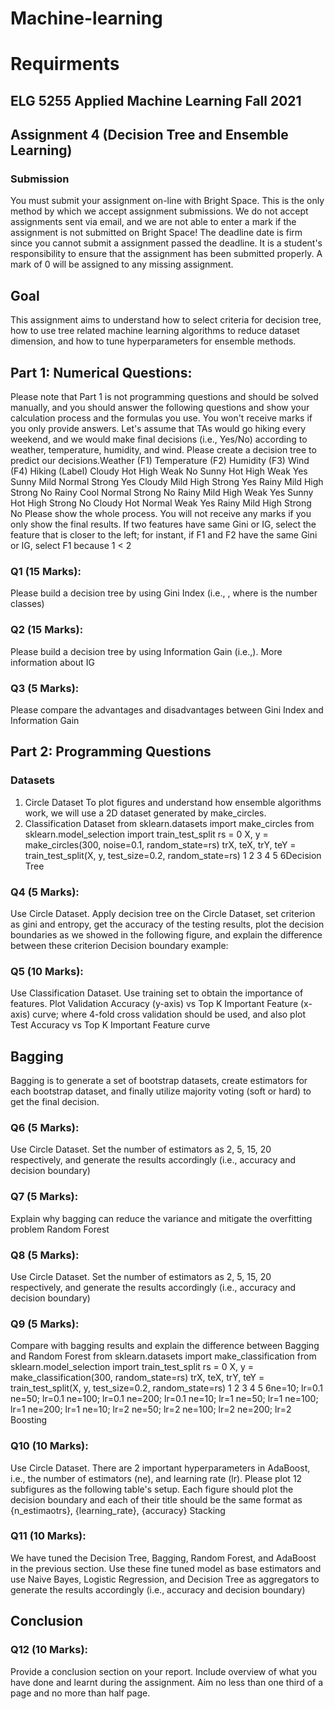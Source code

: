 <!-- @format -->

# Machine-learning

# Requirments

## ELG 5255 Applied Machine Learning Fall 2021

## Assignment 4 (Decision Tree and Ensemble Learning)

### Submission

You must submit your assignment on-line with Bright Space. This is the only method by which we
accept assignment submissions. We do not accept assignments sent via email, and we are not
able to enter a mark if the assignment is not submitted on Bright Space! The deadline date is firm
since you cannot submit a assignment passed the deadline. It is a student's responsibility to
ensure that the assignment has been submitted properly. A mark of 0 will be assigned to any
missing assignment.

## Goal

This assignment aims to understand how to select criteria for decision tree, how to use tree
related machine learning algorithms to reduce dataset dimension, and how to tune
hyperparameters for ensemble methods.

## Part 1: Numerical Questions:

Please note that Part 1 is not programming questions and should be solved manually, and
you should answer the following questions and show your calculation process and the
formulas you use. You won't receive marks if you only provide answers.
Let's assume that TAs would go hiking every weekend, and we would make final decisions (i.e.,
Yes/No) according to weather, temperature, humidity, and wind. Please create a decision tree to
predict our decisions.Weather (F1) Temperature (F2) Humidity (F3) Wind (F4) Hiking (Label)
Cloudy Hot High Weak No
Sunny Hot High Weak Yes
Sunny Mild Normal Strong Yes
Cloudy Mild High Strong Yes
Rainy Mild High Strong No
Rainy Cool Normal Strong No
Rainy Mild High Weak Yes
Sunny Hot High Strong No
Cloudy Hot Normal Weak Yes
Rainy Mild High Strong No
Please show the whole process. You will not receive any marks if you only show the final
results.
If two features have same Gini or IG, select the feature that is closer to the left; for instant,
if F1 and F2 have the same Gini or IG, select F1 because 1 < 2

### Q1 (15 Marks):

Please build a decision tree by using Gini Index (i.e., ,
where is the number classes)

### Q2 (15 Marks):

Please build a decision tree by using Information Gain (i.e.,). More information about IG

### Q3 (5 Marks):

Please compare the advantages and disadvantages between Gini Index and
Information Gain

## Part 2: Programming Questions

### Datasets

1. Circle Dataset
   To plot figures and understand how ensemble algorithms work, we will use a 2D dataset
   generated by make_circles.
2. Classification Dataset
   from sklearn.datasets import make_circles
   from sklearn.model_selection import train_test_split
   rs = 0
   X, y = make_circles(300, noise=0.1, random_state=rs)
   trX, teX, trY, teY = train_test_split(X, y, test_size=0.2,
   random_state=rs)
   1 2 3 4 5 6Decision Tree

### Q4 (5 Marks):

Use Circle Dataset. Apply decision tree on the Circle Dataset, set criterion as
gini and entropy, get the accuracy of the testing results, plot the decision boundaries as we
showed in the following figure, and explain the difference between these criterion
Decision boundary example:

### Q5 (10 Marks):

Use Classification Dataset. Use training set to obtain the importance of
features. Plot Validation Accuracy (y-axis) vs Top K Important Feature (x-axis)
curve; where 4-fold cross validation should be used, and also plot Test Accuracy vs Top K
Important Feature curve

## Bagging

Bagging is to generate a set of bootstrap datasets, create estimators for each bootstrap dataset,
and finally utilize majority voting (soft or hard) to get the final decision.

### Q6 (5 Marks):

Use Circle Dataset. Set the number of estimators as 2, 5, 15, 20 respectively,
and generate the results accordingly (i.e., accuracy and decision boundary)

### Q7 (5 Marks):

Explain why bagging can reduce the variance and mitigate the overfitting
problem
Random Forest

### Q8 (5 Marks):

Use Circle Dataset. Set the number of estimators as 2, 5, 15, 20 respectively,
and generate the results accordingly (i.e., accuracy and decision boundary)

### Q9 (5 Marks):

Compare with bagging results and explain the difference between Bagging
and Random Forest
from sklearn.datasets import make_classification
from sklearn.model_selection import train_test_split
rs = 0
X, y = make_classification(300, random_state=rs)
trX, teX, trY, teY = train_test_split(X, y, test_size=0.2,
random_state=rs)
1 2 3 4 5 6ne=10; lr=0.1 ne=50; lr=0.1 ne=100; lr=0.1 ne=200; lr=0.1
ne=10; lr=1 ne=50; lr=1 ne=100; lr=1 ne=200; lr=1
ne=10; lr=2 ne=50; lr=2 ne=100; lr=2 ne=200; lr=2
Boosting

### Q10 (10 Marks):

Use Circle Dataset. There are 2 important hyperparameters in AdaBoost,
i.e., the number of estimators (ne), and learning rate (lr). Please plot 12 subfigures as the
following table's setup. Each figure should plot the decision boundary and each of their
title should be the same format as {n_estimaotrs}, {learning_rate}, {accuracy}
Stacking

### Q11 (10 Marks):

We have tuned the Decision Tree, Bagging, Random Forest, and AdaBoost in
the previous section. Use these fine tuned model as base estimators and use Naive Bayes,
Logistic Regression, and Decision Tree as aggregators to generate the results accordingly
(i.e., accuracy and decision boundary)

## Conclusion

### Q12 (10 Marks):

Provide a conclusion section on your report. Include overview of what you
have done and learnt during the assignment. Aim no less than one third of a page and no
more than half page.

